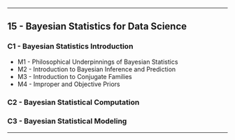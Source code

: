 
---

## 15 - Bayesian Statistics for Data Science

### C1 - Bayesian Statistics Introduction

- M1 - Philosophical Underpinnings of Bayesian Statistics
- M2 - Introduction to Bayesian Inference and Prediction
- M3 - Introduction to Conjugate Families
- M4 - Improper and Objective Priors

### C2 - Bayesian Statistical Computation

### C3 - Bayesian Statistical Modeling

---

